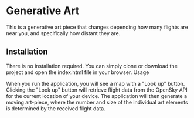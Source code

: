 # Generative Art

This is a generative art piece that changes depending how many flights are near you, and specifically how distant they are. 

## Installation

There is no installation required. You can simply clone or download the project and open the index.html file in your browser.
Usage

When you run the application, you will see a map with a "Look up" button. Clicking the "Look up" button will retrieve flight data from the OpenSky API for the current location of your device. The application will then generate a moving art-piece, where the number and size of the individual art elements is determined by the received flight data.
